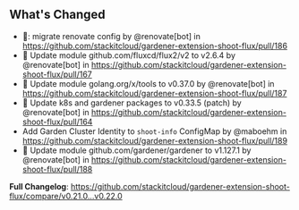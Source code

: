 ## What's Changed
* 🤖: migrate renovate config by @renovate[bot] in https://github.com/stackitcloud/gardener-extension-shoot-flux/pull/186
* 🤖 Update module github.com/fluxcd/flux2/v2 to v2.6.4 by @renovate[bot] in https://github.com/stackitcloud/gardener-extension-shoot-flux/pull/167
* 🤖 Update module golang.org/x/tools to v0.37.0 by @renovate[bot] in https://github.com/stackitcloud/gardener-extension-shoot-flux/pull/187
* 🤖 Update k8s and gardener packages to v0.33.5 (patch) by @renovate[bot] in https://github.com/stackitcloud/gardener-extension-shoot-flux/pull/164
* Add Garden Cluster Identity to `shoot-info` ConfigMap by @maboehm in https://github.com/stackitcloud/gardener-extension-shoot-flux/pull/189
* 🤖 Update module github.com/gardener/gardener to v1.127.1 by @renovate[bot] in https://github.com/stackitcloud/gardener-extension-shoot-flux/pull/188


**Full Changelog**: https://github.com/stackitcloud/gardener-extension-shoot-flux/compare/v0.21.0...v0.22.0
